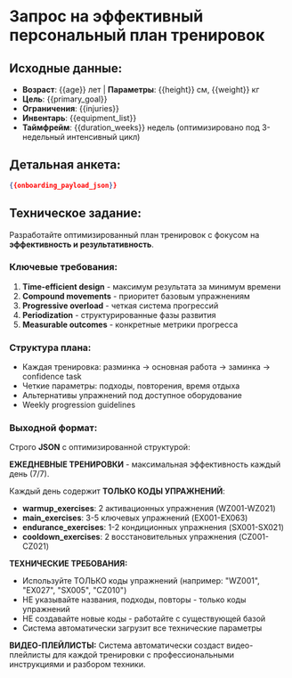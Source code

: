 # Запрос на эффективный персональный план тренировок

## Исходные данные:
- **Возраст**: {{age}} лет | **Параметры**: {{height}} см, {{weight}} кг
- **Цель**: {{primary_goal}}
- **Ограничения**: {{injuries}}
- **Инвентарь**: {{equipment_list}}
- **Таймфрейм**: {{duration_weeks}} недель (оптимизировано под 3-недельный интенсивный цикл)

## Детальная анкета:
```json
{{onboarding_payload_json}}
```

## Техническое задание:

Разработайте оптимизированный план тренировок с фокусом на **эффективность и результативность**.

### Ключевые требования:
1. **Time-efficient design** - максимум результата за минимум времени
2. **Compound movements** - приоритет базовым упражнениям
3. **Progressive overload** - четкая система прогрессий
4. **Periodization** - структурированные фазы развития
5. **Measurable outcomes** - конкретные метрики прогресса

### Структура плана:
- Каждая тренировка: разминка → основная работа → заминка → confidence task
- Четкие параметры: подходы, повторения, время отдыха
- Альтернативы упражнений под доступное оборудование
- Weekly progression guidelines

### Выходной формат:
Строго **JSON** с оптимизированной структурой:

**ЕЖЕДНЕВНЫЕ ТРЕНИРОВКИ** - максимальная эффективность каждый день (7/7).

Каждый день содержит **ТОЛЬКО КОДЫ УПРАЖНЕНИЙ**:
- **warmup_exercises**: 2 активационных упражнения (WZ001-WZ021)
- **main_exercises**: 3-5 ключевых упражнений (EX001-EX063) 
- **endurance_exercises**: 1-2 кондиционных упражнения (SX001-SX021)
- **cooldown_exercises**: 2 восстановительных упражнения (CZ001-CZ021)

**ТЕХНИЧЕСКИЕ ТРЕБОВАНИЯ:**
- Используйте ТОЛЬКО коды упражнений (например: "WZ001", "EX027", "SX005", "CZ010")
- НЕ указывайте названия, подходы, повторы - только коды упражнений
- НЕ создавайте новые коды - работайте с существующей базой
- Система автоматически загрузит все технические параметры

**ВИДЕО-ПЛЕЙЛИСТЫ:**
Система автоматически создаст видео-плейлисты для каждой тренировки с профессиональными инструкциями и разбором техники.